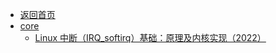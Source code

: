 - [返回首页](/)
- [core](core/)
  - [Linux 中断（IRQ_softirq）基础：原理及内核实现（2022）](core/Linux%20中断（IRQ_softirq）基础：原理及内核实现（2022）.md)
